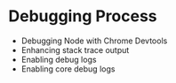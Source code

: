 # Debugging Process

+ Debugging Node with Chrome Devtools
+ Enhancing stack trace output
+ Enabling debug logs
+ Enabling core debug logs